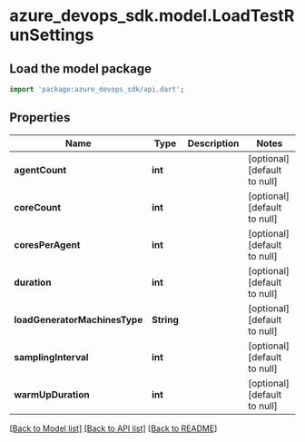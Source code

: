 # azure_devops_sdk.model.LoadTestRunSettings

## Load the model package
```dart
import 'package:azure_devops_sdk/api.dart';
```

## Properties
Name | Type | Description | Notes
------------ | ------------- | ------------- | -------------
**agentCount** | **int** |  | [optional] [default to null]
**coreCount** | **int** |  | [optional] [default to null]
**coresPerAgent** | **int** |  | [optional] [default to null]
**duration** | **int** |  | [optional] [default to null]
**loadGeneratorMachinesType** | **String** |  | [optional] [default to null]
**samplingInterval** | **int** |  | [optional] [default to null]
**warmUpDuration** | **int** |  | [optional] [default to null]

[[Back to Model list]](../README.md#documentation-for-models) [[Back to API list]](../README.md#documentation-for-api-endpoints) [[Back to README]](../README.md)


